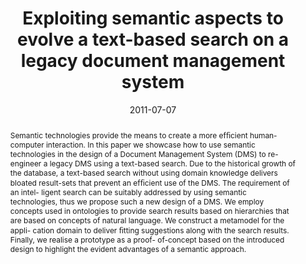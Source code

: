 ---
abstract: Semantic technologies provide the means to create a  more ef&#64257;cient
  human-computer interaction. In this paper  we showcase how to use semantic technologies
  in the design  of a Document Management System (DMS) to re-engineer a  legacy DMS
  using a text-based search. Due to the historical  growth of the database, a text-based
  search without using  domain knowledge delivers bloated result-sets that prevent  an
  ef&#64257;cient use of the DMS. The requirement of an intel-  ligent search can
  be suitably addressed by using semantic  technologies, thus we propose such a new
  design of a DMS.  We employ concepts used in ontologies to provide search  results
  based on hierarchies that are based on concepts of  natural language. We construct
  a metamodel for the appli-  cation domain to deliver &#64257;tting suggestions along
  with the  search results. Finally, we realise a prototype as a proof-  of-concept
  based on the introduced design to highlight the  evident advantages of a semantic
  approach.
authors:
- Johann Grabner
- Andreas Mauczka
- Mario Bernhart
- Thomas Grechenig
date: '2011-07-07'
featured: false
links:
- name: Publik
  url: https://publik.tuwien.ac.at/showentry.php?ID=204887&lang=1
publication_types:
- '0'
publishDate: '2011-07-07'
title: Exploiting semantic aspects to evolve a text-based search on a legacy document
  management system
url_pdf: ''
---